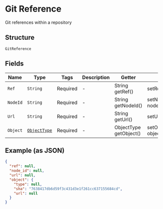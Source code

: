 
# Git Reference

Git references within a repository

## Structure

`GitReference`

## Fields

| Name | Type | Tags | Description | Getter | Setter |
|  --- | --- | --- | --- | --- | --- |
| `Ref` | `String` | Required | - | String getRef() | setRef(String ref) |
| `NodeId` | `String` | Required | - | String getNodeId() | setNodeId(String nodeId) |
| `Url` | `String` | Required | - | String getUrl() | setUrl(String url) |
| `Object` | [`ObjectType`](../../doc/models/object-type.md) | Required | - | ObjectType getObject() | setObject(ObjectType object) |

## Example (as JSON)

```json
{
  "ref": null,
  "node_id": null,
  "url": null,
  "object": {
    "type": null,
    "sha": "7638417db6d59f3c431d3e1f261cc637155684cd",
    "url": null
  }
}
```

